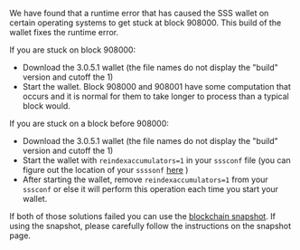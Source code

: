 We have found that a runtime error that has caused the SSS wallet on certain operating systems to get stuck at block 908000. This build of the wallet fixes the runtime error.

If you are stuck on block 908000:
- Download the 3.0.5.1 wallet (the file names do not display the "build" version and cutoff the 1)
- Start the wallet. Block 908000 and 908001 have some computation that occurs and it is normal for them to take longer to process than a typical block would.

If you are stuck on a block before 908000:
- Download the 3.0.5.1 wallet (the file names do not display the "build" version and cutoff the 1)
- Start the wallet with `reindexaccumulators=1` in your `sssconf` file (you can figure out the location of your `ssssonf` [here](https://ssssseshdesk.com/support/solutions/articles/30000004664-where-are-my-wallet-dat-blockchain-and-configuration-conf-files-located-) )
- After starting the wallet, remove `reindexaccumulators=1` from your `sssconf` or else it will perform this operation each time you start your wallet.

If both of those solutions failed you can use the [blockchain snapshot](http://178.254.23.111/~pub/SSS/Daily-Snapshots-Html/SSS-Daily-Snapshots.html). If using the snapshot, please carefully follow the instructions on the snapshot page.